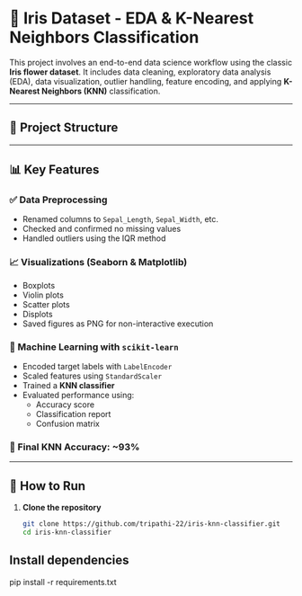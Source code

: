 # 🌸 Iris Dataset - EDA & K-Nearest Neighbors Classification

This project involves an end-to-end data science workflow using the classic **Iris flower dataset**. It includes data cleaning, exploratory data analysis (EDA), data visualization, outlier handling, feature encoding, and applying **K-Nearest Neighbors (KNN)** classification.

---

## 📁 Project Structure
---

## 📊 Key Features

### ✅ Data Preprocessing
- Renamed columns to `Sepal_Length`, `Sepal_Width`, etc.
- Checked and confirmed no missing values
- Handled outliers using the IQR method

### 📈 Visualizations (Seaborn & Matplotlib)
- Boxplots
- Violin plots
- Scatter plots
- Displots
- Saved figures as PNG for non-interactive execution

### 🧠 Machine Learning with `scikit-learn`
- Encoded target labels with `LabelEncoder`
- Scaled features using `StandardScaler`
- Trained a **KNN classifier**
- Evaluated performance using:
  - Accuracy score
  - Classification report
  - Confusion matrix

### 🧪 Final KNN Accuracy: ~93%

---

## 🚀 How to Run

1. **Clone the repository**
   ```bash
   git clone https://github.com/tripathi-22/iris-knn-classifier.git
   cd iris-knn-classifier

## Install dependencies
pip install -r requirements.txt
